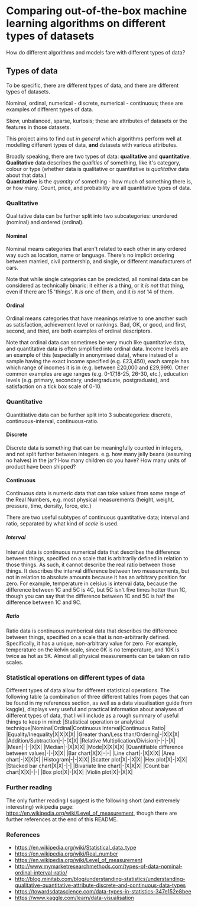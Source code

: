# Comparing out-of-the-box machine learning algorithms on different types of datasets
How do different algorithms and models fare with different types of data?

## Types of data
To be specific, there are different types of data, and there are different types of datasets. 

Nominal, ordinal, numerical - discrete, numerical - continuous; these are examples of different types of data. 

Skew, unbalanced, sparse, kurtosis; these are attributes of datasets or the features in those datasets. 

This project aims to find out *in general* which algorithms perform well at modelling different types of data, **and** datasets with various attributes. 

Broadly speaking, there are two types of data: **qualitative** and **quantitative**.  
**Qualitative** data describes the *qualities* of something, like it's category, colour or type (whether data is qualitative or quantitative is *qualitative* data about that data.)  
**Quantitative** is the *quantity* of something - how much of something there is, or how many. Count, price, and probability are all quantitative types of data. 

### Qualitative
Qualitative data can be further split into two subcategories: unordered (nominal) and ordered (ordinal). 

#### Nominal
Nominal means categories that aren't related to each other in any ordered way such as location, name or language. There's no implicit ordering between married, civil partnership, and single, or different manufacturers of cars. 

Note that while single categories can be predicted, all nominal data can be considered as technically binaric: it either *is* a thing, or it *is not* that thing, even if there are 15 'things'. It *is* one of them, and it *is not* 14 of them. 


#### Ordinal 
Ordinal means categories that have meanings relative to one another such as satisfaction, achievement level or rankings. Bad, OK, or good, and first, second, and third, are both examples of ordinal descriptors. 

Note that ordinal data can sometimes be very much like quantitative data, and quantitative data is often simplified into ordinal data. Income levels are an example of this (especially in anonymised data), where instead of a sample having the exact income specified (e.g. £23,450), each sample has which range of incomes it is in (e.g. between £20,000 and £29,999). Other common examples are age ranges (e.g. 0-17,18-25, 26-30, etc.), education levels (e.g. primary, secondary, undergraduate, postgraduate), and satisfaction on a tick box scale of 0-10. 

### Quantitative
Quantitiative data can be further split into 3 subcategories: discrete, continuous-interval, continuous-ratio. 

#### Discrete
Discrete data is something that can be meaningfully counted in integers, and not split further between integers. e.g. how many jelly beans (assuming no halves) in the jar? How many children do you have? How many units of product have been shipped? 

#### Continuous
Continuous data is numeric data that can take values from some range of the Real Numbers, e.g. most physical measurements (height, weight, pressure, time, density, force, etc.)

There are two useful subtypes of continuous quantitative data; interval and ratio, separated by what kind of *scale* is used. 

##### Interval
Interval data is continuous numerical data that describes the difference between things, specified on a scale that is arbitrarily defined in relation to those things. As such, it cannot describe the real ratio between those things. It describes the interval difference between two measurements, but not in relation to absolute amounts because it has an arbitrary position for zero. For example, temperature in celsius is interval data, because the difference between 1C and 5C is 4C, but 5C isn't five times hotter than 1C, though you can say that the difference between 1C and 5C is half the difference between 1C and 9C. 

##### Ratio
Ratio data is continuous numberical data that describes the difference between things, specified on a scale that is non-arbitrarily defined. Specifically, it has a unique, non-arbitrary value for zero. For example, temperature on the kelvin scale, since 0K is no temperature, and 10K is twice as hot as 5K. Almost all physical measurements can be taken on ratio scales. 

### Statistical operations on different types of data
Different types of data allow for different statistical operations. The following table (a combination of three different tables from pages that can be found in my references section, as well as a data visualisation guide from kaggle), displays very useful and practical information about analyses of different types of data, that I will include as a rough summary of useful things to keep in mind: 
|Statistical operation or analytical technique|Nominal|Ordinal|Continuous Interval|Continuous Ratio|
|Equality/Inequality|X|X|X|X|
|Greater than/Less than/Ordering|-|X|X|X|
|Addition/Subtraction|-|-|X|X|
|Relative Multiplication/Division|-|-|-|X|
|Mean|-|-|X|X|
|Median|-|X|X|X|
|Mode|X|X|X|X|
|Quantifiable difference between values|-|-|X|X|
|Bar chart|X|X|-|-|
|Line chart|-|X|X|X|
|Area chart|-|X|X|X|
|Histogram|-|-|X|X|
|Scatter plot|X|-|X|X|
|Hex plot|X|-|X|X|
|Stacked bar chart|X|X|-|-|
|Bivariate line chart|-|X|X|X|
|Count bar chart|X|X|-|-|
|Box plot|X|-|X|X|
|Violin plot|X|-|X|X|

### Further reading
The only further reading I suggest is the following short (and extremely interesting) wikipedia page: https://en.wikipedia.org/wiki/Level_of_measurement, though there are further references at the end of this README. 


    
### References
- https://en.wikipedia.org/wiki/Statistical_data_type
- https://en.wikipedia.org/wiki/Real_number
- https://en.wikipedia.org/wiki/Level_of_measurement
- http://www.mymarketresearchmethods.com/types-of-data-nominal-ordinal-interval-ratio/
- http://blog.minitab.com/blog/understanding-statistics/understanding-qualitative-quantitative-attribute-discrete-and-continuous-data-types
- https://towardsdatascience.com/data-types-in-statistics-347e152e8bee
- https://www.kaggle.com/learn/data-visualisation